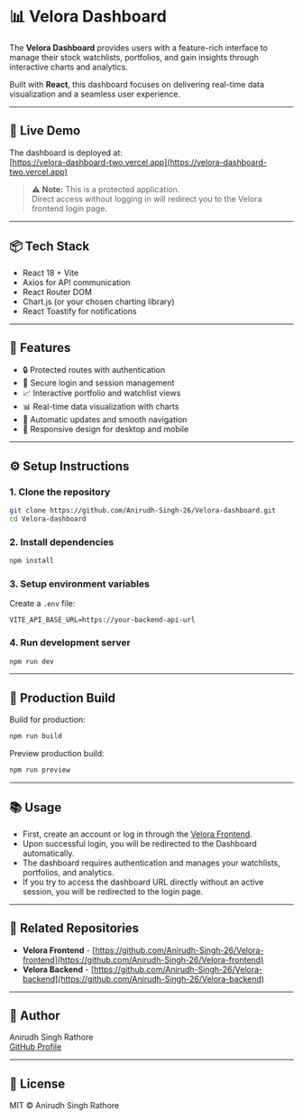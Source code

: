 # 📊 Velora Dashboard

The **Velora Dashboard** provides users with a feature-rich interface to manage their stock watchlists, portfolios, and gain insights through interactive charts and analytics.

Built with **React**, this dashboard focuses on delivering real-time data visualization and a seamless user experience.

---

## 🔗 Live Demo

The dashboard is deployed at:  
[https://velora-dashboard-two.vercel.app](https://velora-dashboard-two.vercel.app)

> ⚠️ **Note:** This is a protected application.  
> Direct access without logging in will redirect you to the Velora frontend login page.

---

## 📦 Tech Stack

- React 18 + Vite  
- Axios for API communication  
- React Router DOM  
- Chart.js (or your chosen charting library)  
- React Toastify for notifications  

---

## 🌟 Features

- 🔒 Protected routes with authentication  
- 🔑 Secure login and session management  
- 📈 Interactive portfolio and watchlist views  
- 📊 Real-time data visualization with charts  
- 🔄 Automatic updates and smooth navigation  
- 🎨 Responsive design for desktop and mobile  

---

## ⚙️ Setup Instructions

### 1. Clone the repository

```bash
git clone https://github.com/Anirudh-Singh-26/Velora-dashboard.git
cd Velora-dashboard
```

### 2. Install dependencies

```bash
npm install
```

### 3. Setup environment variables

Create a `.env` file:

```env
VITE_API_BASE_URL=https://your-backend-api-url
```

### 4. Run development server

```bash
npm run dev
```

---

## 🚀 Production Build

Build for production:

```bash
npm run build
```

Preview production build:

```bash
npm run preview
```

---

## 📚 Usage

- First, create an account or log in through the [Velora Frontend](https://velora-frontend-seven.vercel.app).  
- Upon successful login, you will be redirected to the Dashboard automatically.  
- The dashboard requires authentication and manages your watchlists, portfolios, and analytics.  
- If you try to access the dashboard URL directly without an active session, you will be redirected to the login page.

---

## 🔗 Related Repositories

- **Velora Frontend** - [https://github.com/Anirudh-Singh-26/Velora-frontend](https://github.com/Anirudh-Singh-26/Velora-frontend)  
- **Velora Backend** - [https://github.com/Anirudh-Singh-26/Velora-backend](https://github.com/Anirudh-Singh-26/Velora-backend)  

---

## 👤 Author

Anirudh Singh Rathore  
[GitHub Profile](https://github.com/Anirudh-Singh-26)

---

## 📄 License

MIT © Anirudh Singh Rathore